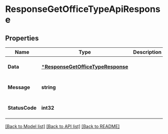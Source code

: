 # ResponseGetOfficeTypeApiResponse

## Properties
Name | Type | Description | Notes
------------ | ------------- | ------------- | -------------
**Data** | [***ResponseGetOfficeTypeResponse**](response.GetOfficeTypeResponse.md) |  | [optional] [default to null]
**Message** | **string** |  | [optional] [default to null]
**StatusCode** | **int32** |  | [optional] [default to null]

[[Back to Model list]](../README.md#documentation-for-models) [[Back to API list]](../README.md#documentation-for-api-endpoints) [[Back to README]](../README.md)


